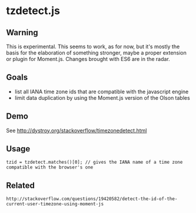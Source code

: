 tzdetect.js
===========


Warning
-------

This is experimental. This seems to work, as for now, but it's mostly the basis for the elaboration of something stronger, maybe a proper extension or plugin for Moment.js. Changes brought with ES6 are in the radar.

Goals
-----

* list all IANA time zone ids that are compatible with the javascript engine
* limit data duplication by using the Moment.js version of the Olson tables

Demo
----

See http://dystroy.org/stackoverflow/timezonedetect.html

Usage
-----

	tzid = tzdetect.matches()[0]; // gives the IANA name of a time zone compatible with the browser's one

Related
-------

	http://stackoverflow.com/questions/19420582/detect-the-id-of-the-current-user-timezone-using-moment-js
